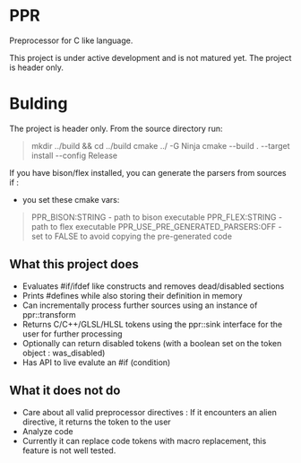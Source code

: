 # PPR
Preprocessor for C like language.

This project is under active development and is not matured yet. 
The project is header only.

# Bulding

The project is header only. From the source directory run:


> mkdir ../build &&  cd ../build
> cmake ../ -G Ninja
> cmake --build . --target install --config Release

If you have bison/flex installed, you can generate the parsers from sources if :
- you set these cmake vars:
> PPR_BISON:STRING - path to bison executable
> PPR_FLEX:STRING - path to flex executable
> PPR_USE_PRE_GENERATED_PARSERS:OFF - set to FALSE to avoid copying the pre-generated code

## What this project does

- Evaluates #if/ifdef like constructs and removes dead/disabled sections
- Prints #defines while also storing their definition in memory
- Can incrementally process further sources using an instance of ppr::transform 
- Returns C/C++/GLSL/HLSL tokens using the ppr::sink interface for the user for further processing
- Optionally can return disabled tokens (with a boolean set on the token object : was_disabled)
- Has API to live evalute an #if (condition) 

## What it does not do

- Care about all valid preprocessor directives : If it encounters an alien directive, it returns the token to the user
- Analyze code
- Currently it can replace code tokens with macro replacement, this feature is not well tested.
